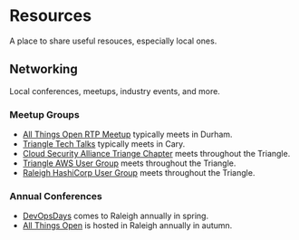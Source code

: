 # Resources

A place to share useful resouces, especially local ones.

## Networking

Local conferences, meetups, industry events, and more.

### Meetup Groups

- [All Things Open RTP Meetup](https://www.meetup.com/all-things-open-rtp-meetup/) typically meets in Durham.
- [Triangle Tech Talks](https://www.meetup.com/triangletechtalks/) typically meets  in Cary.
- [Cloud Security Alliance Triange Chapter](https://www.meetup.com/cloud-security-alliance-triangle-chapter/) meets throughout the Triangle.
- [Triangle AWS User Group](https://www.meetup.com/AWS-Raleigh/) meets throughout the Triangle.
- [Raleigh HashiCorp User Group](https://www.meetup.com/Raleigh-HashiCorp-User-Group/) meets throughout the Triangle.

### Annual Conferences

- [DevOpsDays](https://devopsdays.org/) comes to Raleigh annually in spring.
- [All Things Open](https://www.allthingsopen.org/) is hosted in Raleigh annually in autumn.
